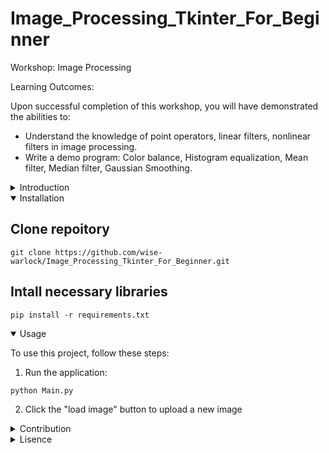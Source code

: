 # Image_Processing_Tkinter_For_Beginner

Workshop: Image Processing

Learning Outcomes:

Upon successful completion of this workshop, you will have demonstrated the abilities to:

- Understand the knowledge of point operators, linear filters, nonlinear filters in image processing.
- Write a demo program: Color balance, Histogram equalization, Mean filter, Median filter, Gaussian Smoothing.

<details close>
<summary>Introduction</summary>

## Project Goal

In this exercise, students are asked to write a simple image processing program that has the following basic functions: performing color balance, calculating histogram- performing histogram equalization. Then apply filters like median filter, mean filter, and Gaussian smoothing. Details of the functions are described below:
- Function 1: Color balance, to perform this function, the user needs to enter the necessary parameters to perform color balance. (can use the slider to represent it visually)
- Function 2: Show histogram and enter the necessary information to perform histogram equalization.
- Function 3: Implement the median filter to remove noise in the image(salt and pepper noise)
- Function 4: Implement the Mean filter to remove noise in image (salt and pepper noise)
- Function 5: Implement Gaussian smoothing to perform image smoothing.

## Educational Purpose

I want to let you know that this project is intended primarily for educational purposes. While it demonstrates the potential of facial recognition systems for attendance tracking, it is a work in progress and has not undergone extensive testing. As such, it may contain errors, bugs, or limitations.

## Issue Reporting

We encourage users to participate in the improvement of this project actively. If you encounter any issues, or errors, or have suggestions for enhancements, please don't hesitate to create an issue report in the repository. Your feedback is valuable in helping us refine and enhance the project.

You can explore the project's code, documentation, and accompanying materials to gain insights into the implementation of real-time facial recognition systems. By contributing to this project or adapting it for your own educational purposes, you can further advance your understanding of computer vision and machine learning.

Please refer to the sections below for instructions on installation, usage, and contributing to the project.

Keep in mind that this project is a work in progress, and your understanding and patience are greatly appreciated as we continue to develop and refine it.

Happy exploring and learning!

</details>

<details open>
<summary>Installation</summary>

## Clone repoitory
```
git clone https://github.com/wise-warlock/Image_Processing_Tkinter_For_Beginner.git
```

## Intall necessary libraries
```
pip install -r requirements.txt
```

</details>

<details open>
<summary>Usage</summary>

To use this project, follow these steps:

1. Run the application:
```
python Main.py
```

2. Click the "load image" button to upload a new image


</details>

<details close>
<summary>Contribution</summary>

We welcome contributions from the community. To contribute to this project, follow these steps:

1. Fork the repository.
2. Create a new branch for your feature or bug fix.
3. Make your changes and commit them.
4. Submit a pull request.

</details>


<details close>
<summary>Lisence</summary>

This project is licensed under the [MIT License](LICENSE) - see the [MIT License](LICENSE) file for details.

</details>
